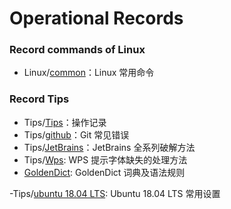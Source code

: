 # Operational Records

### Record commands of Linux

- Linux/[common](https://github.com/breky/notes/blob/master/Linux/common.md)：Linux 常用命令


### Record Tips

- Tips/[Tips](https://github.com/breky/notes/tree/master/Tips/Tips.md)：操作记录
- Tips/[github](https://github.com/breky/notes/tree/master/Tips/github.md)：Git 常见错误
- Tips/[JetBrains](https://github.com/breky/notes/tree/master/Tips/JetBrains.md)：JetBrains 全系列破解方法
- Tips/[Wps](https://github.com/breky/notes/tree/master/Tips/Wps.md): WPS 提示字体缺失的处理方法
- [GoldenDict](https://github.com/breky/notes/releases): GoldenDict 词典及语法规则

-Tips/[ubuntu 18.04 LTS](https://github.com/breky/notes/blob/master/Linux/ubuntu.md): Ubuntu 18.04 LTS 常用设置



